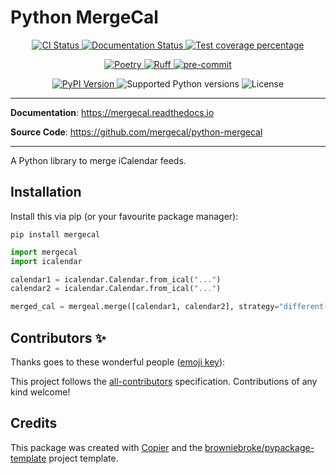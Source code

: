 # Python MergeCal

<p align="center">
  <a href="https://github.com/mergecal/python-mergecal/actions/workflows/ci.yml?query=branch%3Amain">
    <img src="https://img.shields.io/github/actions/workflow/status/mergecal/python-mergecal/ci.yml?branch=main&label=CI&logo=github&style=flat-square" alt="CI Status" >
  </a>
  <a href="https://mergecal.readthedocs.io">
    <img src="https://img.shields.io/readthedocs/mergecal.svg?logo=read-the-docs&logoColor=fff&style=flat-square" alt="Documentation Status">
  </a>
  <a href="https://codecov.io/gh/mergecal/python-mergecal">
    <img src="https://img.shields.io/codecov/c/github/mergecal/python-mergecal.svg?logo=codecov&logoColor=fff&style=flat-square" alt="Test coverage percentage">
  </a>
</p>
<p align="center">
  <a href="https://python-poetry.org/">
    <img src="https://img.shields.io/endpoint?url=https://python-poetry.org/badge/v0.json" alt="Poetry">
  </a>
  <a href="https://github.com/astral-sh/ruff">
    <img src="https://img.shields.io/endpoint?url=https://raw.githubusercontent.com/astral-sh/ruff/main/assets/badge/v2.json" alt="Ruff">
  </a>
  <a href="https://github.com/pre-commit/pre-commit">
    <img src="https://img.shields.io/badge/pre--commit-enabled-brightgreen?logo=pre-commit&logoColor=white&style=flat-square" alt="pre-commit">
  </a>
</p>
<p align="center">
  <a href="https://pypi.org/project/mergecal/">
    <img src="https://img.shields.io/pypi/v/mergecal.svg?logo=python&logoColor=fff&style=flat-square" alt="PyPI Version">
  </a>
  <img src="https://img.shields.io/pypi/pyversions/mergecal.svg?style=flat-square&logo=python&amp;logoColor=fff" alt="Supported Python versions">
  <img src="https://img.shields.io/pypi/l/mergecal.svg?style=flat-square" alt="License">
</p>

---

**Documentation**: <a href="https://mergecal.readthedocs.io" target="_blank">https://mergecal.readthedocs.io </a>

**Source Code**: <a href="https://github.com/mergecal/python-mergecal" target="_blank">https://github.com/mergecal/python-mergecal </a>

---

A Python library to merge iCalendar feeds.

## Installation

Install this via pip (or your favourite package manager):

`pip install mergecal`

```python
import mergecal
import icalendar

calendar1 = icalendar.Calendar.from_ical("...")
calendar2 = icalendar.Calendar.from_ical("...")

merged_cal = mergeal.merge([calendar1, calendar2], strategy="different-calendars")
```

## Contributors ✨

Thanks goes to these wonderful people ([emoji key](https://allcontributors.org/docs/en/emoji-key)):

<!-- prettier-ignore-start -->
<!-- ALL-CONTRIBUTORS-LIST:START - Do not remove or modify this section -->
<!-- markdownlint-disable -->
<!-- markdownlint-enable -->
<!-- ALL-CONTRIBUTORS-LIST:END -->
<!-- prettier-ignore-end -->

This project follows the [all-contributors](https://github.com/all-contributors/all-contributors) specification. Contributions of any kind welcome!

## Credits

This package was created with
[Copier](https://copier.readthedocs.io/) and the
[browniebroke/pypackage-template](https://github.com/browniebroke/pypackage-template)
project template.
